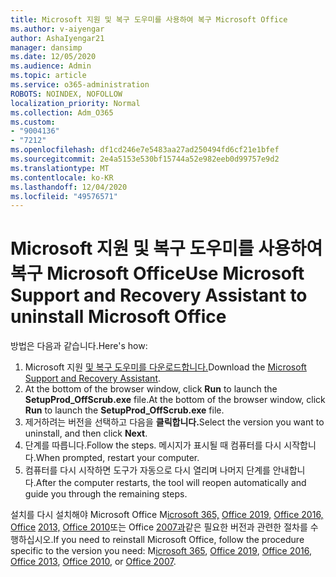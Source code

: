 ```yaml
---
title: Microsoft 지원 및 복구 도우미를 사용하여 복구 Microsoft Office
ms.author: v-aiyengar
author: AshaIyengar21
manager: dansimp
ms.date: 12/05/2020
ms.audience: Admin
ms.topic: article
ms.service: o365-administration
ROBOTS: NOINDEX, NOFOLLOW
localization_priority: Normal
ms.collection: Adm_O365
ms.custom:
- "9004136"
- "7212"
ms.openlocfilehash: df1cd246e7e5483aa27ad250494fd6cf21e1bfef
ms.sourcegitcommit: 2e4a5153e530bf15744a52e982eeb0d99757e9d2
ms.translationtype: MT
ms.contentlocale: ko-KR
ms.lasthandoff: 12/04/2020
ms.locfileid: "49576571"
---
```

# <a name="use-microsoft-support-and-recovery-assistant-to-uninstall-microsoft-office"></a><span data-ttu-id="25a3c-102">Microsoft 지원 및 복구 도우미를 사용하여 복구 Microsoft Office</span><span class="sxs-lookup"><span data-stu-id="25a3c-102">Use Microsoft Support and Recovery Assistant to uninstall Microsoft Office</span></span>

<span data-ttu-id="25a3c-103">방법은 다음과 같습니다.</span><span class="sxs-lookup"><span data-stu-id="25a3c-103">Here's how:</span></span>

1. <span data-ttu-id="25a3c-104">Microsoft 지원 [및 복구 도우미를 다운로드합니다.](https://go.microsoft.com/fwlink/?linkid=2139122)</span><span class="sxs-lookup"><span data-stu-id="25a3c-104">Download the [Microsoft Support and Recovery Assistant](https://go.microsoft.com/fwlink/?linkid=2139122).</span></span>
1. <span data-ttu-id="25a3c-105">At the bottom of the browser window, click **Run** to launch the **SetupProd_OffScrub.exe** file.</span><span class="sxs-lookup"><span data-stu-id="25a3c-105">At the bottom of the browser window, click **Run** to launch the **SetupProd_OffScrub.exe** file.</span></span>
1. <span data-ttu-id="25a3c-106">제거하려는 버전을 선택하고 다음을 **클릭합니다.**</span><span class="sxs-lookup"><span data-stu-id="25a3c-106">Select the version you want to uninstall, and then click **Next**.</span></span>
1. <span data-ttu-id="25a3c-107">단계를 따릅니다.</span><span class="sxs-lookup"><span data-stu-id="25a3c-107">Follow the steps.</span></span> <span data-ttu-id="25a3c-108">메시지가 표시될 때 컴퓨터를 다시 시작합니다.</span><span class="sxs-lookup"><span data-stu-id="25a3c-108">When prompted, restart your computer.</span></span>
1. <span data-ttu-id="25a3c-109">컴퓨터를 다시 시작하면 도구가 자동으로 다시 열리며 나머지 단계를 안내합니다.</span><span class="sxs-lookup"><span data-stu-id="25a3c-109">After the computer restarts, the tool will reopen automatically and guide you through the remaining steps.</span></span>

<span data-ttu-id="25a3c-110">설치를 다시 설치해야 Microsoft Office M[icrosoft 365,](https://go.microsoft.com/fwlink/?linkid=2138843) [Office 2019,](https://go.microsoft.com/fwlink/?linkid=2138843) [Office 2016, Office](https://go.microsoft.com/fwlink/?linkid=2138919) [2013,](https://go.microsoft.com/fwlink/?linkid=2138919) [Office 2010](https://go.microsoft.com/fwlink/?linkid=2139237)또는 Office [2007과](https://go.microsoft.com/fwlink/?linkid=2138644)같은 필요한 버전과 관련한 절차를 수행하십시오.</span><span class="sxs-lookup"><span data-stu-id="25a3c-110">If you need to reinstall Microsoft Office, follow the procedure specific to the version you need: M[icrosoft 365](https://go.microsoft.com/fwlink/?linkid=2138843), [Office 2019](https://go.microsoft.com/fwlink/?linkid=2138843), [Office 2016](https://go.microsoft.com/fwlink/?linkid=2138919), [Office 2013](https://go.microsoft.com/fwlink/?linkid=2138919), [Office 2010](https://go.microsoft.com/fwlink/?linkid=2139237), or [Office 2007](https://go.microsoft.com/fwlink/?linkid=2138644).</span></span>